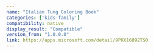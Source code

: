 ```yaml
---
name: "Italian Tung Coloring Book"
categories: ['kids-family']
compatibility: native
display_result: "Compatible"
version_from: "1.0.0.0"
link: https://apps.microsoft.com/detail/9PKX16892TS0
---
```

